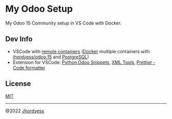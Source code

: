 # My Odoo Setup

My Odoo 15 Community setup in VS Code with Docker.

## Dev Info

- VSCode with [remote containers](https://code.visualstudio.com/docs/remote/containers) ([Docker](https://www.docker.com/) multiple containers with [jhordyess/odoo:15](https://hub.docker.com/r/jhordyess/odoo) and [PostgreSQL](https://hub.docker.com/_/postgres))
- Extension for VSCode: [Python](https://marketplace.visualstudio.com/items?itemName=ms-python.python),[Odoo Snippets](https://marketplace.visualstudio.com/items?itemName=jigar-patel.OdooSnippets), [XML Tools](https://marketplace.visualstudio.com/items?itemName=DotJoshJohnson.xml), [Prettier - Code formatter](https://marketplace.visualstudio.com/items?itemName=esbenp.prettier-vscode)

## License

[MIT](https://choosealicense.com/licenses/mit/)

---
@2022 [Jhordyess](https://www.jhordyess.com/)
